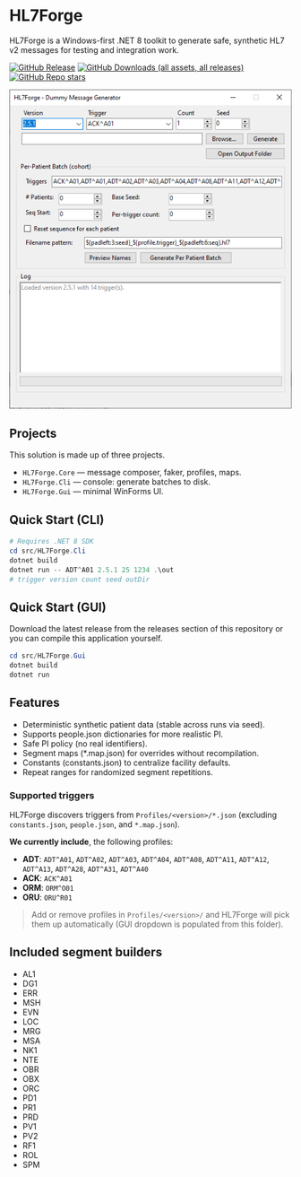 # HL7Forge

HL7Forge is a Windows-first .NET 8 toolkit to generate safe, synthetic HL7 v2 messages for testing and integration work.

[![GitHub Release](https://img.shields.io/github/v/release/rich-howell/HL7Forge?style=for-the-badge&labelColor=%23333&color=%23d40000&)](https://github.com/rich-howell/HL7Forge/releases)
[![GitHub Downloads (all assets, all releases)](https://img.shields.io/github/downloads/rich-howell/HL7Forge/total?style=for-the-badge&labelColor=%23333&color=%23d40000)](https://github.com/rich-howell/HL7Forge/releases)
[![GitHub Repo stars](https://img.shields.io/github/stars/rich-howell/HL7Forge?style=for-the-badge&labelColor=%23333&color=%23d40000)](https://github.com/rich-howell/HL7Forge/stargazers)

![HL7Forge Application Screenshot](images/app-screenshot.png)

## Projects

This solution is made up of three projects. 

- `HL7Forge.Core` — message composer, faker, profiles, maps.
- `HL7Forge.Cli` — console: generate batches to disk.
- `HL7Forge.Gui` — minimal WinForms UI.

## Quick Start (CLI)
```powershell
# Requires .NET 8 SDK
cd src/HL7Forge.Cli
dotnet build
dotnet run -- ADT^A01 2.5.1 25 1234 .\out
# trigger version count seed outDir
```

## Quick Start (GUI)

Download the latest release from the releases section of this repository or you can compile this application yourself. 

```powershell
cd src/HL7Forge.Gui
dotnet build
dotnet run
```

## Features

- Deterministic synthetic patient data (stable across runs via seed).
- Supports people.json dictionaries for more realistic PI.
- Safe PI policy (no real identifiers).
- Segment maps (*.map.json) for overrides without recompilation.
- Constants (constants.json) to centralize facility defaults.
- Repeat ranges for randomized segment repetitions.

### Supported triggers

HL7Forge discovers triggers from `Profiles/<version>/*.json` (excluding `constants.json`, `people.json`, and `*.map.json`).  

**We currently include**, the following profiles:

- **ADT**: `ADT^A01`, `ADT^A02`, `ADT^A03`, `ADT^A04`, `ADT^A08`, `ADT^A11`, `ADT^A12`, `ADT^A13`, `ADT^A28`, `ADT^A31`, `ADT^A40`
- **ACK**: `ACK^A01`
- **ORM**: `ORM^O01`
- **ORU**: `ORU^R01`

> Add or remove profiles in `Profiles/<version>/` and HL7Forge will pick them up automatically (GUI dropdown is populated from this folder).

## Included segment builders

- AL1 
- DG1 
- ERR 
- MSH 
- EVN 
- LOC 
- MRG 
- MSA 
- NK1 
- NTE 
- OBR 
- OBX 
- ORC 
- PD1 
- PR1 
- PRD 
- PV1 
- PV2 
- RF1 
- ROL 
- SPM